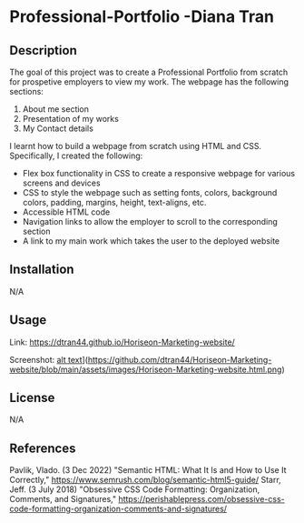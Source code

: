 # Professional-Portfolio -Diana Tran

## Description
The goal of this project was to create a Professional Portfolio from scratch for prospetive employers to view my work. The webpage has the following sections: 
1. About me section 
2. Presentation of my works 
3. My Contact details

I learnt how to build a webpage from scratch using HTML and CSS. Specifically, I created the following: 
- Flex box functionality in CSS to create a responsive webpage for various screens and devices
- CSS to style the webpage such as setting fonts, colors, background colors, padding, margins, height, text-aligns, etc.
- Accessible HTML code
- Navigation links to allow the employer to scroll to the corresponding section
- A link to my main work which takes the user to the deployed website

## Installation

N/A

## Usage

Link: https://dtran44.github.io/Horiseon-Marketing-website/

Screenshot: 
[alt text]([assets/images/Horiseon-Marketing-website.html)](https://github.com/dtran44/Horiseon-Marketing-website/blob/main/assets/images/Horiseon-Marketing-website.html.png)

## License

N/A


## References
Pavlik, Vlado. (3 Dec 2022) "Semantic HTML: What It Is and How to Use It Correctly," https://www.semrush.com/blog/semantic-html5-guide/
Starr, Jeff. (3 July 2018) "Obsessive CSS Code Formatting: Organization, Comments, and Signatures," https://perishablepress.com/obsessive-css-code-formatting-organization-comments-and-signatures/
